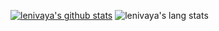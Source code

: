 [![lenivaya's github stats](https://github-readme-stats.vercel.app/api?username=lenivaya&count_private=true&include_all_commits=true&show_icons=true&hide_title=true&hide_border=true&bg_color=232627&text_color=ffffd7&icon_color=af5f5f&title_color=ff557)](https://github.com/Lenivaya)
![lenivaya's lang stats](https://github-readme-stats.vercel.app/api/top-langs/?username=Lenivaya&langs_count=8&layout=compact&hide_title=true)
